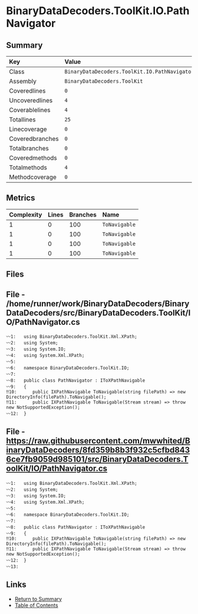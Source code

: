 ﻿# BinaryDataDecoders.ToolKit.IO.PathNavigator

## Summary

| Key             | Value                                         |
| :-------------- | :-------------------------------------------- |
| Class           | `BinaryDataDecoders.ToolKit.IO.PathNavigator` |
| Assembly        | `BinaryDataDecoders.ToolKit`                  |
| Coveredlines    | `0`                                           |
| Uncoveredlines  | `4`                                           |
| Coverablelines  | `4`                                           |
| Totallines      | `25`                                          |
| Linecoverage    | `0`                                           |
| Coveredbranches | `0`                                           |
| Totalbranches   | `0`                                           |
| Coveredmethods  | `0`                                           |
| Totalmethods    | `4`                                           |
| Methodcoverage  | `0`                                           |

## Metrics

| Complexity | Lines | Branches | Name          |
| :--------- | :---- | :------- | :------------ |
| 1          | 0     | 100      | `ToNavigable` |
| 1          | 0     | 100      | `ToNavigable` |
| 1          | 0     | 100      | `ToNavigable` |
| 1          | 0     | 100      | `ToNavigable` |

## Files

## File - /home/runner/work/BinaryDataDecoders/BinaryDataDecoders/src/BinaryDataDecoders.ToolKit/IO/PathNavigator.cs

```CSharp
〰1:   using BinaryDataDecoders.ToolKit.Xml.XPath;
〰2:   using System;
〰3:   using System.IO;
〰4:   using System.Xml.XPath;
〰5:   
〰6:   namespace BinaryDataDecoders.ToolKit.IO;
〰7:   
〰8:   public class PathNavigator : IToXPathNavigable
〰9:   {
‼10:      public IXPathNavigable ToNavigable(string filePath) => new DirectoryInfo(filePath).ToNavigable();
‼11:      public IXPathNavigable ToNavigable(Stream stream) => throw new NotSupportedException();
〰12:  }
```

## File - https://raw.githubusercontent.com/mwwhited/BinaryDataDecoders/8fd359b8b3f932c5cfbd8436ce7fb9059d985101/src/BinaryDataDecoders.ToolKit/IO/PathNavigator.cs

```CSharp
〰1:   using BinaryDataDecoders.ToolKit.Xml.XPath;
〰2:   using System;
〰3:   using System.IO;
〰4:   using System.Xml.XPath;
〰5:   
〰6:   namespace BinaryDataDecoders.ToolKit.IO;
〰7:   
〰8:   public class PathNavigator : IToXPathNavigable
〰9:   {
‼10:      public IXPathNavigable ToNavigable(string filePath) => new DirectoryInfo(filePath).ToNavigable();
‼11:      public IXPathNavigable ToNavigable(Stream stream) => throw new NotSupportedException();
〰12:  }
〰13:  
```

## Links

* [Return to Summary](Summary.md)
* [Table of Contents](../TOC.md)

